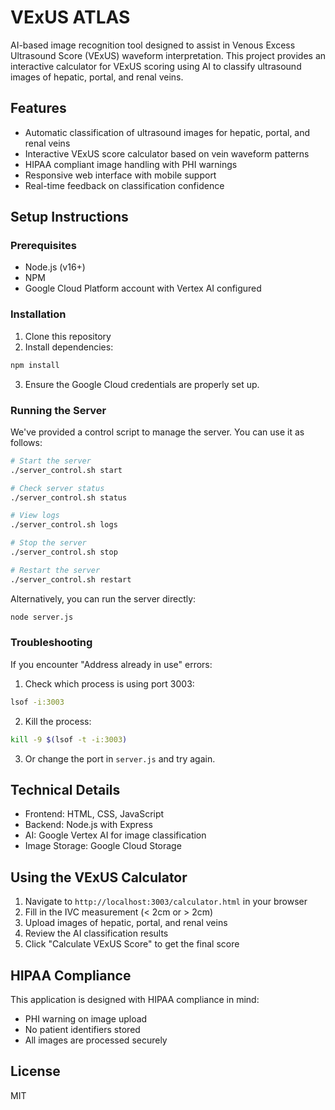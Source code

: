 # VExUS ATLAS

AI-based image recognition tool designed to assist in Venous Excess Ultrasound Score (VExUS) waveform interpretation. This project provides an interactive calculator for VExUS scoring using AI to classify ultrasound images of hepatic, portal, and renal veins.

## Features

- Automatic classification of ultrasound images for hepatic, portal, and renal veins
- Interactive VExUS score calculator based on vein waveform patterns
- HIPAA compliant image handling with PHI warnings
- Responsive web interface with mobile support
- Real-time feedback on classification confidence

## Setup Instructions

### Prerequisites

- Node.js (v16+)
- NPM
- Google Cloud Platform account with Vertex AI configured

### Installation

1. Clone this repository
2. Install dependencies:

```bash
npm install
```

3. Ensure the Google Cloud credentials are properly set up.

### Running the Server

We've provided a control script to manage the server. You can use it as follows:

```bash
# Start the server
./server_control.sh start

# Check server status
./server_control.sh status

# View logs
./server_control.sh logs

# Stop the server
./server_control.sh stop

# Restart the server
./server_control.sh restart
```

Alternatively, you can run the server directly:

```bash
node server.js
```

### Troubleshooting

If you encounter "Address already in use" errors:

1. Check which process is using port 3003:
```bash
lsof -i:3003
```

2. Kill the process:
```bash
kill -9 $(lsof -t -i:3003)
```

3. Or change the port in `server.js` and try again.

## Technical Details

- Frontend: HTML, CSS, JavaScript
- Backend: Node.js with Express
- AI: Google Vertex AI for image classification
- Image Storage: Google Cloud Storage

## Using the VExUS Calculator

1. Navigate to `http://localhost:3003/calculator.html` in your browser
2. Fill in the IVC measurement (< 2cm or > 2cm)
3. Upload images of hepatic, portal, and renal veins
4. Review the AI classification results
5. Click "Calculate VExUS Score" to get the final score

## HIPAA Compliance

This application is designed with HIPAA compliance in mind:
- PHI warning on image upload
- No patient identifiers stored
- All images are processed securely

## License

MIT 